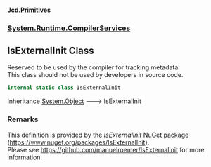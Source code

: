 #### [Jcd.Primitives](index.md 'index')
### [System.Runtime.CompilerServices](System.Runtime.CompilerServices.md 'System.Runtime.CompilerServices')

## IsExternalInit Class

Reserved to be used by the compiler for tracking metadata.  
This class should not be used by developers in source code.

```csharp
internal static class IsExternalInit
```

Inheritance [System.Object](https://docs.microsoft.com/en-us/dotnet/api/System.Object 'System.Object') &#129106; IsExternalInit

### Remarks
This definition is provided by the <i>IsExternalInit</i> NuGet package (https://www.nuget.org/packages/IsExternalInit).  
Please see https://github.com/manuelroemer/IsExternalInit for more information.